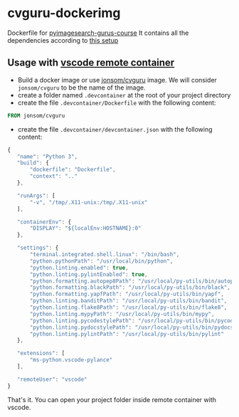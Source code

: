 # cvguru-dockerimg

Dockerfile for [pyimagesearch-gurus-course](https://gurus.pyimagesearch.com/courses/pyimagesearch-gurus-course/)
It contains all the dependencies according to [this setup](https://gurus.pyimagesearch.com/setting-up-your-python-opencv-development-environment/)

## Usage with [vscode remote container](https://code.visualstudio.com/docs/remote/containers)

- Build a docker image or use [jonsom/cvguru](https://hub.docker.com/repository/docker/jonsom/cvguru) image. We will consider `jonsom/cvguru` to be the name of the image.
- create a folder named `.devcontainer` at the root of your project directory
- create the file `.devcontainer/Dockerfile` with the following content:
```dockerfile
FROM jonsom/cvguru
```
- create the file `.devcontainer/devcontainer.json` with the following content:
 ```js
{
	"name": "Python 3",
	"build": {
		"dockerfile": "Dockerfile",
		"context": ".."
	},

	"runArgs": [
		"-v", "/tmp/.X11-unix:/tmp/.X11-unix"
	],

	"containerEnv": {
		"DISPLAY": "${localEnv:HOSTNAME}:0"
	},

	"settings": { 
		"terminal.integrated.shell.linux": "/bin/bash",
		"python.pythonPath": "/usr/local/bin/python",
		"python.linting.enabled": true,
		"python.linting.pylintEnabled": true,
		"python.formatting.autopep8Path": "/usr/local/py-utils/bin/autopep8",
		"python.formatting.blackPath": "/usr/local/py-utils/bin/black",
		"python.formatting.yapfPath": "/usr/local/py-utils/bin/yapf",
		"python.linting.banditPath": "/usr/local/py-utils/bin/bandit",
		"python.linting.flake8Path": "/usr/local/py-utils/bin/flake8",
		"python.linting.mypyPath": "/usr/local/py-utils/bin/mypy",
		"python.linting.pycodestylePath": "/usr/local/py-utils/bin/pycodestyle",
		"python.linting.pydocstylePath": "/usr/local/py-utils/bin/pydocstyle",
		"python.linting.pylintPath": "/usr/local/py-utils/bin/pylint"
	},

	"extensions": [
		"ms-python.vscode-pylance"
	],

	"remoteUser": "vscode"
}

 ```
 
 That's it. You can open your project folder inside remote container with vscode.
